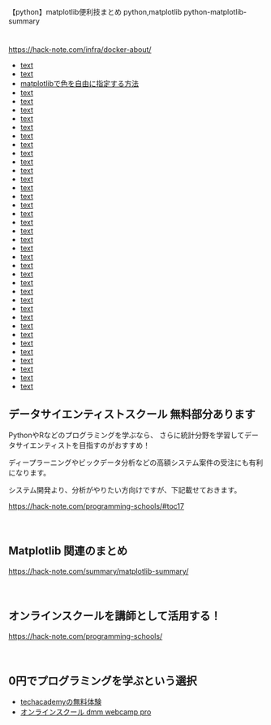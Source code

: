 【python】matplotlib便利技まとめ
python,matplotlib
python-matplotlib-summary

#
https://hack-note.com/infra/docker-about/
- [text](https://hack-note.com/python-matplotlib-multiple-graphs)
- [text](https://hack-note.com/python-matplotlib-text)
- [matplotlibで色を自由に指定する方法](https://hack-note.com/python-matplotlib-color)
- [text](https://hack-note.com/python-matplotlib-line-graph)
- [text](https://hack-note.com/python-matplotlib-contour)
- [text](https://hack-note.com/python-matplotlib-xlim)
- [text](https://hack-note.com/python-matplotlib-scatter-plot)
- [text](https://hack-note.com/python-matplotlib-scatter-plot-3d)
- [text](https://hack-note.com/python-matplotlib-usage-guide)
- [text](https://hack-note.com/python-matplotlib-usage-guide-position)
- [text](https://hack-note.com/python-matplotlib-install)
- [text](https://hack-note.com/python-matplotlib-imshow)
- [text](https://hack-note.com/python-matplotlib-jupyter)
- [text](https://hack-note.com/python-matplotlib-cmap)
- [text](https://hack-note.com/python-matplotlib-graph-type)
- [text](https://hack-note.com/python-matplotlib-label)
- [text](https://hack-note.com/python-matplotlib-multiple-graphs-stack)
- [text](https://hack-note.com/python-matplotlib-japanese)
- [text](https://hack-note.com/python-matplotlib-japanese-garbled-characters)
- [text](https://hack-note.com/python-matplotlib-boxplot)
- [text](https://hack-note.com/python-matplotlib-heatmap)
- [text](https://hack-note.com/python-matplotlib-colormap)
- [text](https://hack-note.com/python-matplotlib-animation)
- [text](https://hack-note.com/python-matplotlib-histogram)
- [text](https://hack-note.com/python-matplotlib-quiver)
- [text](https://hack-note.com/python-matplotlib-subplot)
- [text](https://hack-note.com/python-matplotlib-axes)
- [text](https://hack-note.com/python-matplotlib-hist)
- [text](https://hack-note.com/python-matplotlib-xticks)
- [text](https://hack-note.com/python-matplotlib-graphs)
- [text](https://hack-note.com/python-matplotlib-graphs-size)
- [text](https://hack-note.com/python-matplotlib-savefig)
- [text](https://hack-note.com/python-matplotlib-grid)
- [text](https://hack-note.com/python-matplotlib-log)
- [text](https://hack-note.com/python-matplotlib-legend)
- [text](https://hack-note.com/python-matplotlib-arrow)
- [text](https://hack-note.com/python-matplotlib-xlabel)
- [text](https://hack-note.com/python-matplotlib-cm)

## データサイエンティストスクール 無料部分あります
PythonやRなどのプログラミングを学ぶなら、
さらに統計分野を学習してデータサイエンティストを目指すのがおすすめ！

ディープラーニングやビックデータ分析などの高額システム案件の受注にも有利になります。

システム開発より、分析がやりたい方向けですが、下記載せておきます。

https://hack-note.com/programming-schools/#toc17

　

## Matplotlib 関連のまとめ
https://hack-note.com/summary/matplotlib-summary/

　

## オンラインスクールを講師として活用する！
https://hack-note.com/programming-schools/

　

## 0円でプログラミングを学ぶという選択
- [techacademyの無料体験](//af.moshimo.com/af/c/click?a_id=2612475&amp;p_id=1555&amp;pc_id=2816&amp;pl_id=22706&amp;url=https%3a%2f%2ftechacademy.jp%2fhtmlcss-trial%3futm_source%3dmoshimo%26utm_medium%3daffiliate%26utm_campaign%3dtextad)
- [オンラインスクール dmm webcamp pro](//af.moshimo.com/af/c/click?a_id=2612482&amp;p_id=1363&amp;pc_id=2297&amp;pl_id=39999&amp;guid=on)


